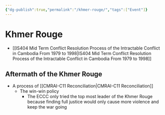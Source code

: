 ```yaml
---
{"dg-publish":true,"permalink":"/khmer-rouge/","tags":["Event"]}
---
```


# Khmer Rouge

- [[IS404 Mid Term Conflict Resolution Process of the Intractable Conflict in Cambodia From 1979 to 1998\|IS404 Mid Term Conflict Resolution Process of the Intractable Conflict in Cambodia From 1979 to 1998]]

## Aftermath of the Khmer Rouge

- A process of [[CMRAI-C11 Reconciliation\|CMRAI-C11 Reconciliation]]
	- The win-win policy
		- The ECCC only tried the top most leader of the Khmer Rouge because finding full justice would only cause more violence and keep the war going